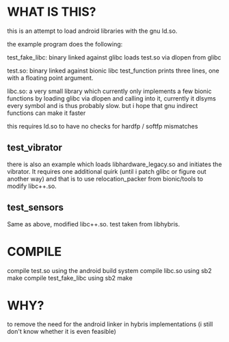 # WHAT IS THIS?

this is an attempt to load android libraries with the gnu ld.so.

the example program does the following:

test_fake_libc:
    binary linked against glibc
    loads test.so via dlopen from glibc

test.so:
    binary linked against bionic libc
    test_function prints three lines, one with a floating point argument.

libc.so:
    a very small library which currently only implements a few bionic functions
    by loading glibc via dlopen and calling into it, currently it dlsyms every
    symbol and is thus probably slow. but i hope that gnu indirect functions
    can make it faster

this requires ld.so to have no checks for hardfp / softfp mismatches

## test_vibrator
there is also an example which loads libhardware_legacy.so and initiates the
vibrator. It requires one additional quirk (until i patch glibc or figure out
another way) and that is to use relocation_packer from bionic/tools to modify
libc++.so.

## test_sensors
Same as above, modified libc++.so. test taken from libhybris.

# COMPILE
compile test.so using the android build system
compile libc.so using sb2 make
compile test_fake_libc using sb2 make

# WHY?

to remove the need for the android linker in hybris implementations (i still
don't know whether it is even feasible)

